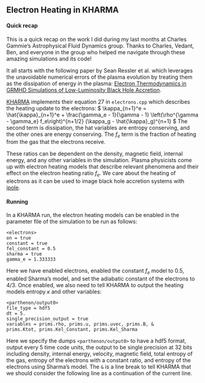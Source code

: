 ## Electron Heating in KHARMA
#### Quick recap
This is a quick recap on the work I did during my last months at Charles Gammie’s Astrophysical Fluid Dynamics group. Thanks to Charles, Vedant, Ben, and everyone in the group who helped me navigate through these amazing simulations and its code!

It all starts with the following paper by Sean Ressler et al. which leverages the unavoidable numerical errors of the plasma evolution by treating them as the dissipation of energy in the plasma: [Electron Thermodynamics in GRMHD Simulations of Low-Luminosity Black Hole Accretion](https://arxiv.org/pdf/1509.04717.pdf).

[KHARMA](https://github.com/AFD-Illinois/kharma) implements their equation 27 in `electrons.cpp` which describes the heating update to the electrons: 
$ \kappa_{n+1}^e = \hat{\kappa}_{n+1}^e + \frac{\gamma_e - 1}{\gamma - 1} \left(\rho^{\gamma - \gamma_e} f_e\right)^{n+1/2} (\kappa_g - \hat{\kappa}_g)^{n+1} $ 
The second term is dissipation, the hat variables are entropy conserving, and the other ones are energy conserving. The $f_e$ term is the fraction of heating from the gas that the electrons receive. 

These ratios can be dependent on the density, magnetic field, internal energy, and any other variables in the simulation. Plasma physicists come up with electron heating models that describe relevant phenomena and their effect on the electron heating ratio $f_e$. We care about the heating of electrons as it can be used to image black hole accretion systems with [ipole](https://github.com/AFD-Illinois/ipole).

#### Running
In a KHARMA run, the electron heating models can be enabled in the parameter file of the simulation to be run as follows:
```
<electrons>
on = true
constant = true
fel_constant = 0.5
sharma = true
gamma_e = 1.333333
```
Here we have enabled electrons, enabled the constant $f_e$ model to 0.5, enabled Sharma’s model, and set the adiabatic constant of the electrons to 4/3. Once enabled, we also need to tell KHARMA to output the heating models entropy $\kappa$ and other variables:
```
<parthenon/output0>
file_type = hdf5
dt = 5.
single_precision_output = true
variables = prims.rho, prims.u, prims.uvec, prims.B, &
prims.Ktot, prims.Kel_Constant, prims.Kel_Sharma
```
Here we specify the dumps `<parthenon/output0>` to have a hdf5 format, output every 5 time code units, the output to be single precision at 32 bits including density, internal energy, velocity, magnetic field, total entropy of the gas, entropy of the electrons with a constant ratio, and entropy of the electrons using Sharma’s model. The `&` is a line break to tell KHARMA that we should consider the following line as a continuation of the current line.

